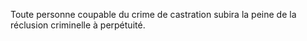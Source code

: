 Toute personne coupable du crime de castration subira la peine de la réclusion criminelle à perpétuité.